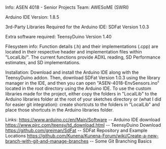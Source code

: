 Info: ASEN 4018 - Senior Projects
Team: AWESoME (SWRI)


Arduino IDE Version: 1.8.5

3rd-Party Libraries Required for the Arduino IDE: SDFat Version 1.0.3

Extra software required: TeensyDuino Version 1.40

Filesystem info:  Function details (.h) and their implementations (.cpp) are
located in their respective header and implementation files within "LocalLib/".
The current functions provide ADXL reading, SD Performance estimates, and SD
implementations.

Installation: Download and install the Arduino IDE along with the TeensyDuino
addon.  Then, download SDFat Version 1.0.3 using the library manager in the IDE,
and then you can open "ASEN-4018-EnvSensors.ino" located in the root directory
using the Arduino IDE.  To use the custom libraries made for the project, either
copy the folders in "LocalLib" to the Arduino libraries folder at the root of
your sketches directory or (what I did for easier git integration): create
shortcuts to the folders in "LocalLib" and place those shortcuts in the Arduino
libraries folder.

Links:
https://www.arduino.cc/en/Main/Software -- Arduino IDE download
https://www.pjrc.com/teensy/td_download.html -- TeensyDuino Download
https://github.com/greiman/SdFat -- SDFat Repository and Example Locations
https://github.com/Kunena/Kunena-Forum/wiki/Create-a-new-branch-with-git-and-manage-branches -- Some Git Branching Basics
